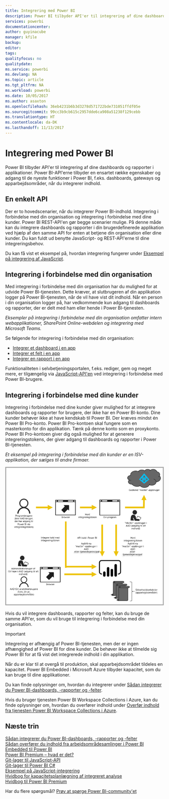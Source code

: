 ```yaml
---
title: Integrering med Power BI
description: Power BI tilbyder API'er til integrering af dine dashboards og rapporter i applikationer.
services: powerbi
documentationcenter: 
author: guyinacube
manager: kfile
backup: 
editor: 
tags: 
qualityfocus: no
qualitydate: 
ms.service: powerbi
ms.devlang: NA
ms.topic: article
ms.tgt_pltfrm: NA
ms.workload: powerbi
ms.date: 10/05/2017
ms.author: asaxton
ms.openlocfilehash: 36eb4231b6b3d3278d571722bde731051ffdf05e
ms.sourcegitcommit: 99cc3b9cb615c2957dde6ca908a51238f129cebb
ms.translationtype: HT
ms.contentlocale: da-DK
ms.lasthandoff: 11/13/2017
---
```

# <a name="embedding-with-power-bi"></a>Integrering med Power BI
Power BI tilbyder API'er til integrering af dine dashboards og rapporter i applikationer. Power BI-API'erne tilbyder en ensartet række egenskaber og adgang til de nyeste funktioner i Power BI, f.eks. dashboards, gateways og apparbejdsområder, når du integrerer indhold.

## <a name="a-single-api"></a>En enkelt API
Der er to hovedscenarier, når du integrerer Power BI-indhold. Integrering i forbindelse med din organisation og integrering i forbindelse med dine kunder. Power BI REST-API'en gør begge scenarier mulige. På denne måde kan du integrere dashboards og rapporter i din brugerdefinerede applikation ved hjælp af den samme API for enten at betjene din organisation eller dine kunder. Du kan fuldt ud benytte JavaScript- og REST-API'erne til dine integreringsbehov.

Du kan få vist et eksempel på, hvordan integrering fungerer under [Eksempel på integrering af JavaScript](https://microsoft.github.io/PowerBI-JavaScript/demo/).

## <a name="embedding-for-your-organization"></a>Integrering i forbindelse med din organisation
Med integrering i forbindelse med din organisation har du mulighed for at udvide Power BI-tjenesten. Dette kræver, at slutbrugeren af din applikation logger på Power BI-tjenesten, når de vil have vist dit indhold. Når en person i din organisation logger på, har vedkommende kun adgang til dashboards og rapporter, der er delt med ham eller hende i Power BI-tjenesten. 

*Eksempler på integrering i forbindelse med din organisation omfatter intern webapplikationer, SharePoint Online-webdelen og integrering med Microsoft Teams.*

Se følgende for integrering i forbindelse med din organisation:

* [Integrer et dashboard i en app](integrate-dashboard.md)
* [Integrer et felt i en app](integrate-tile.md)
* [Integrer en rapport i en app](integrate-report.md)

Funktionaliteten i selvbetjeningsportalen, f.eks. rediger, gem og meget mere, er tilgængelig via [JavaScript-API'en](https://github.com/Microsoft/PowerBI-JavaScript) ved integrering i forbindelse med Power BI-brugere.

## <a name="embedding-for-your-customers"></a>Integrering i forbindelse med dine kunder
Integrering i forbindelse med dine kunder giver mulighed for at integrere dashboards og rapporter for brugere, der ikke har en Power BI-konto. Dine kunder behøver ikke at have kendskab til Power BI. Der kræves mindst én Power BI Pro-konto. Power BI Pro-kontoen skal fungere som en masterkonto for din applikation. Tænk på denne konto som en proxykonto. Power BI Pro-kontoen giver dig også mulighed for at generere integreringstokens, der giver adgang til dashboards og rapporter i Power BI-tjenesten. 

*Et eksempel på integrering i forbindelse med din kunder er en ISV-applikation, der sælges til andre firmaer.*

![Integreringsflow for integrering i forbindelse med dine kunder](media/embedding/powerbi-embed-flow.png)

Hvis du vil integrere dashboards, rapporter og felter, kan du bruge de samme API'er, som du vil bruge til integrering i forbindelse med din organisation.

> [!IMPORTANT]
> Integrering er afhængig af Power BI-tjenesten, men der er ingen afhængighed af Power BI for dine kunder. De behøver ikke at tilmelde sig Power BI for at få vist det integrerede indhold i din applikation.
> 
> 

Når du er klar til at overgå til produktion, skal apparbejdsområdet tildeles en kapacitet. Power BI Embedded i Microsoft Azure tilbyder kapacitet, som du kan bruge til dine applikationer.

Du kan finde oplysninger om, hvordan du integrerer under [Sådan integrerer du Power BI-dashboards, -rapporter og -felter](embedding-content.md).

Hvis du bruger tjenesten Power BI Workspace Collections i Azure, kan du finde oplysninger om, hvordan du overfører indhold under [Overfør indhold fra tjenesten Power BI Workspace Collections i Azure](migrate-from-powerbi-embedded.md).

## <a name="next-steps"></a>Næste trin
[Sådan integrerer du Power BI-dashboards, -rapporter og -felter](embedding-content.md)  
[Sådan overfører du indhold fra arbejdsområdesamlinger i Power BI Embedded til Power BI](migrate-from-powerbi-embedded.md)  
[Power BI Premium – hvad er det?](../service-premium.md)  
[Git-lager til JavaScript-API](https://github.com/Microsoft/PowerBI-JavaScript)  
[Git-lager til Power BI C#](https://github.com/Microsoft/PowerBI-CSharp)  
[Eksempel på JavaScript-integrering](https://microsoft.github.io/PowerBI-JavaScript/demo/)  
[Hvidbog for kapacitetsplanlægning af integreret analyse](https://aka.ms/pbiewhitepaper)  
[Hvidbog til Power BI Premium](https://aka.ms/pbipremiumwhitepaper)  

Har du flere spørgsmål? [Prøv at spørge Power BI-community'et](http://community.powerbi.com/)

